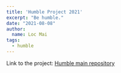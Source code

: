 ```yaml
---
title: 'Humble Project 2021'
excerpt: "Be humble."
date: "2021-08-08"
author:
  name: Loc Mai
tags:
  - humble
---
```



Link to the project: [Humble main repository](https://github.com/locmai/humble)
